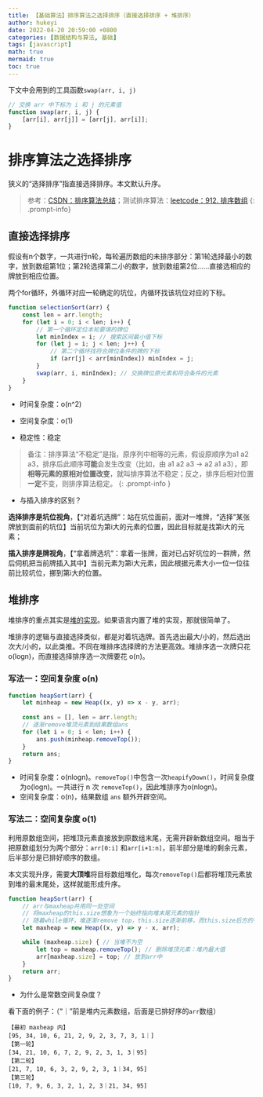 ```yaml
---
title: 【基础算法】排序算法之选择排序（直接选择排序 + 堆排序）
author: hukeyi
date: 2022-04-20 20:59:00 +0800
categories: [数据结构与算法, 基础]
tags: [javascript]
math: true
mermaid: true
toc: true
---
```


下文中会用到的工具函数`swap(arr, i, j)`

```javascript
// 交换 arr 中下标为 i 和 j 的元素值
function swap(arr, i, j) {
    [arr[i], arr[j]] = [arr[j], arr[i]];
}
```

# 排序算法之选择排序

狭义的“选择排序”指直接选择排序。本文默认升序。
> 参考：[CSDN：排序算法总结](https://blog.csdn.net/yushiyi6453/article/details/76407640)；测试排序算法：[leetcode：912. 排序数组](https://leetcode.cn/problems/sort-an-array/)
{: .prompt-info}

## 直接选择排序

假设有n个数字，一共进行n轮，每轮遍历数组的未排序部分：第1轮选择最小的数字，放到数组第1位；第2轮选择第二小的数字，放到数组第2位......直接选相应的牌放到相应位置。

两个for循环，外循环对应一轮确定的坑位，内循环找该坑位对应的下标。

```javascript
function selectionSort(arr) {
    const len = arr.length;
    for (let i = 0; i < len; i++) {
        // 第一个循环定位本轮要填的牌位
        let minIndex = i; // 搜索区间最小值下标
        for (let j = i; j < len; j++) {
            // 第二个循环找符合牌位条件的牌的下标
            if (arr[j] < arr[minIndex]) minIndex = j;
        }
        swap(arr, i, minIndex); // 交换牌位原元素和符合条件的元素
    }
}
```

- 时间复杂度：o(n^2)

- 空间复杂度：o(1)

- 稳定性：稳定

> 备注：排序算法“不稳定”是指，原序列中相等的元素，假设原顺序为a1 a2 a3，排序后此顺序**可能**会发生改变（比如，由 a1 a2 a3 -> a2 a1 a3），即**相等元素的原相对位置改变**，就叫排序算法不稳定；反之，排序后相对位置**一定**不变，则排序算法稳定。
{: .prompt-info }

- 与插入排序的区别？

**选择排序是坑位视角**，【“对着坑选牌”：站在坑位面前，面对一堆牌，“选择”某张牌放到面前的坑位】当前坑位为第i大的元素的位置，因此目标就是找第i大的元素；

**插入排序是牌视角**，【“拿着牌选坑”：拿着一张牌，面对已占好坑位的一群牌，然后伺机把当前牌插入其中】当前元素为第i大元素，因此根据元素大小一位一位往前比较坑位，挪到第i大的位置。

## 堆排序

堆排序的重点其实是[堆的实现](https://hukeyi.github.io/posts/basic-heap-js/)。如果语言内置了堆的实现，那就很简单了。

堆排序的逻辑与直接选择类似，都是对着坑选牌。首先选出最大/小的，然后选出次大/小的，以此类推。不同在堆排序选择牌的方法更高效。堆排序选一次牌只花 o(logn)，而直接选择排序选一次牌要花 o(n)。

### 写法一：空间复杂度 o(n)

```javascript
function heapSort(arr) {
    let minheap = new Heap((x, y) => x - y, arr);
    
    const ans = [], len = arr.length;
    // 逐渐remove堆顶元素到结果数组ans
    for (let i = 0; i < len; i++) {
        ans.push(minheap.removeTop());
    }
    return ans;
}
```

- 时间复杂度：o(nlogn)。`removeTop()`中包含一次`heapifyDown()`，时间复杂度为o(logn)。一共进行 n 次 `removeTop()`，因此堆排序为o(nlogn)。
- 空间复杂度：o(n)，结果数组 `ans` 额外开辟空间。

### 写法二：空间复杂度 o(1)

利用原数组空间，把堆顶元素直接放到原数组末尾，无需开辟新数组空间。相当于把原数组划分为两个部分：`arr[0:i]` 和`arr[i+1:n]`，前半部分是堆的剩余元素，后半部分是已排好顺序的数组。

本文实现升序，需要**大顶堆**将目标数组堆化，每次`removeTop()`后都将堆顶元素放到堆的最末尾处，这样就能形成升序。

```javascript
function heapSort(arr) {
    // arr与maxheap共用同一处空间
    // 将maxheap的this.size想象为一个始终指向堆末尾元素的指针
    // 随着while循环，堆逐渐remove top，this.size逐渐前移，而this.size后方的子数组即为当前排好顺序的数组arr
    let maxheap = new Heap((x, y) => y - x, arr);

    while (maxheap.size) { // 当堆不为空
        let top = maxheap.removeTop(); // 删除堆顶元素：堆内最大值
        arr[maxheap.size] = top; // 放到arr中
    }
    return arr;
}
```

- 为什么是常数空间复杂度？

看下面的例子：（“｜”前是堆内元素数组，后面是已排好序的`arr`数组）

```
【最初 maxheap 内】
[95, 34, 10, 6, 21, 2, 9, 2, 3, 7, 3, 1｜]
【第一轮】
[34, 21, 10, 6, 7, 2, 9, 2, 3, 1, 3｜95]
【第二轮】
[21, 7, 10, 6, 3, 2, 9, 2, 3, 1｜34, 95]
【第三轮】
[10, 7, 9, 6, 3, 2, 1, 2, 3｜21, 34, 95]
```

